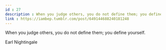 ```yaml
---
id : 27
description : When you judge others, you do not define them; you define yourself.
link : https://iambep.tumblr.com/post/649144688240181248
---
```


When you judge others, you do not define them; you define yourself.

Earl Nightingale